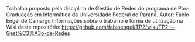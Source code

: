 ﻿Trabalho proposto pela disciplina de Gestão de Redes do programa de Pós-Graduação em Informática da Universidade Federal do Paraná.
Autor: Fábio Engel de Camargo
Informações sobre o trabalho e forma de utilização na Wiki deste repositório: https://github.com/fabioengel/TP2/wiki/TP2---Gest%C3%A3o-de-Redes

